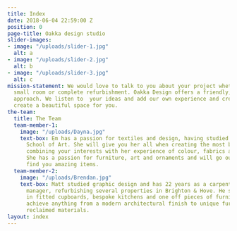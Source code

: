 ```yaml
---
title: Index
date: 2018-06-04 22:59:00 Z
position: 0
page-title: Oakka design studio
slider-images:
- image: "/uploads/slider-1.jpg"
  alt: a
- image: "/uploads/slider-2.jpg"
  alt: b
- image: "/uploads/slider-3.jpg"
  alt: c
mission-statement: We would love to talk to you about your project whether it be a
  small room or complete refurbishment. Oakka Design offers a friendly, down to earth
  approach. We listen to  your ideas and add our own experience and creativity to
  create a beautiful space for you.
the-team:
  title: The Team
  team-member-1:
    image: "/uploads/Dayna.jpg"
    text-box: Em has a passion for textiles and design, having studied at Chelsea
      School of Art. She will give you her all when creating the most beautiful space,
      combining your interests with her experience of colour, fabrics and design.
      She has a passion for furniture, art and ornaments and will go out her way to
      find you amazing items.
  team-member-2:
    image: "/uploads/Brendan.jpg"
    text-box: Matt studied graphic design and has 22 years as a carpenter and project
      manager, refurbishing several properties in Brighton & Hove. He specialises
      in fitted cupboards, bespoke kitchens and one off pieces of furniture. He can
      achieve anything from a modern architectural finish to unique furniture from
      reclaimed materials.
layout: index
---
```


